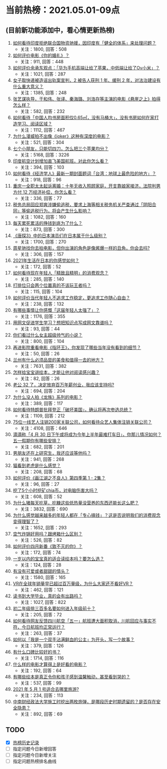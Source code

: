 # 当前热榜：2021.05.01-09点
## (目前新功能添加中，看心情更新热榜)
1. [如何看待印度拒绝联合国物资驰援，因印度有「健全的体系」来处理问题？](https://www.zhihu.com/question/457285008)
    * 关注：1800, 回答：508
2. [如何评价电影《你的婚礼》？](https://www.zhihu.com/question/437513111)
    * 关注：911, 回答：448
3. [如何评价余承东观点：「华为手机高端让给了苹果，中低端让给了Ov小米」？](https://www.zhihu.com/question/457258690)
    * 关注：1021, 回答：287
4. [女子取快递被造谣出轨案宣判，2 被告人获刑 1 年、缓刑 2 年，对法治建设有什么重大意义？](https://www.zhihu.com/question/457266748)
    * 关注：1385, 回答：248
5. [张艺谋执导，于和伟、张译、秦海璐、刘浩存等主演的电影《悬崖之上》拍得怎么样？](https://www.zhihu.com/question/398744121)
    * 关注：582, 回答：232
6. [如何看待「中国人均书房面积仅0.65㎡，没有马桶大」，没有书房如何在家打造学习、阅读区域？](https://www.zhihu.com/question/456014343)
    * 关注：1112, 回答：467
7. [为什么漫威拍不出像《joker》这种有深度的电影？](https://www.zhihu.com/question/456837407)
    * 关注：521, 回答：304
8. [七个小朋友，只能切四刀，怎么把三个苹果均分？](https://www.zhihu.com/question/297440538)
    * 关注：5168, 回答：3226
9. [印度航空计划增加直飞美国航班，对此你怎么看？](https://www.zhihu.com/question/457239121)
    * 关注：394, 回答：103
10. [如何看待《经济学人》最新一期封面题词「台湾：地球上最危险的地方」？](https://www.zhihu.com/question/457260755)
    * 关注：918, 回答：96
11. [重庆一全职太太起诉离婚：十年无收入照顾家庭，开支靠娘家接济，法院判男方付 12 万经济补偿，你怎么看？](https://www.zhihu.com/question/457146913)
    * 关注：336, 回答：77
12. [税务总局回应郑爽涉嫌偷逃税，要求上海等相关税务机关严查通过「阴阳合同」等偷逃税行为，将会产生什么影响？](https://www.zhihu.com/question/457264887)
    * 关注：1082, 回答：160
13. [每天累死累活的挣钱到底为了什么？](https://www.zhihu.com/question/456067816)
    * 关注：873, 回答：300
14. [《唐探3》中的日本演员们在日本属于什么级别？](https://www.zhihu.com/question/444896076)
    * 关注：1700, 回答：270
15. [周星驰找你去拍电影，但你出演的角色是像酱爆一样的丑角，你会去吗?](https://www.zhihu.com/question/453812398)
    * 关注：306, 回答：157
16. [2021年生活在日本的你感觉如何？](https://www.zhihu.com/question/455934810)
    * 关注：172, 回答：52
17. [如何看待现在年轻人「精致且精明」的消费观念？](https://www.zhihu.com/question/456810930)
    * 关注：285, 回答：140
18. [打排位只会两个位置真的不该玩王者吗？](https://www.zhihu.com/question/456889170)
    * 关注：115, 回答：104
19. [如何评价当代年轻人不追求工作稳定，更追求工作随心自由？](https://www.zhihu.com/question/456829719)
    * 关注：238, 回答：132
20. [有哪些事情让你感慨「这届年轻人太强了」？](https://www.zhihu.com/question/456812148)
    * 关注：1176, 回答：355
21. [用网文促进学生学习？想把知识点写成网文靠谱吗？](https://www.zhihu.com/question/457210288)
    * 关注：93, 回答：44
22. [你们看过什么女主超级帅气的小说？](https://www.zhihu.com/question/357030956)
    * 关注：800, 回答：104
23. [再进影院重看电影《指环王》，你发现了哪些当年没有看到的细节？](https://www.zhihu.com/question/454907122)
    * 关注：50, 回答：26
24. [兰州有什么必须品尝的美食和值得一去的地方？](https://www.zhihu.com/question/28085604)
    * 关注：7631, 回答：382
25. [怎样给宝宝讲绘本，才能让他对阅读感兴趣？](https://www.zhihu.com/question/345361073)
    * 关注：82, 回答：26
26. [老公 32 了，决定放弃百万年薪创业，我应该支持吗?](https://www.zhihu.com/question/447327404)
    * 关注：694, 回答：204
27. [为什么没人拍《龙族》系列的电影？](https://www.zhihu.com/question/448178834)
    * 关注：389, 回答：117
28. [如何看待特朗普批拜登正「破坏美国」，确认将再次参选总统？](https://www.zhihu.com/question/457256439)
    * 关注：1109, 回答：212
29. [75位一线艺人注销200家关联公司，如何看待众艺人集体注销关联公司？](https://www.zhihu.com/question/457181415)
    * 关注：4108, 回答：646
30. [滴滴称「4 月 30 日下午或将成为今年上半年最难打车日」，你那儿情况如何？五一假期你有哪些安排？](https://www.zhihu.com/question/457167453)
    * 关注：682, 回答：201
31. [男朋友还在上研究生，我还应该等他吗？](https://www.zhihu.com/question/455432407)
    * 关注：941, 回答：268
32. [猫看到老虎是什么感觉？](https://www.zhihu.com/question/455697352)
    * 关注：208, 回答：68
33. [如何评价《画江湖之不良人》第四季第 1 - 2集？](https://www.zhihu.com/question/456851431)
    * 关注：96, 回答：27
34. [挖了5个小时挖矿chia币，对电脑伤害大吗？](https://www.zhihu.com/question/454866562)
    * 关注：608, 回答：52
35. [为什么猪每天吃草，吃糠这些低热量没营养的东西还能长这么肥？](https://www.zhihu.com/question/450554480)
    * 关注：3832, 回答：690
36. [为什么感觉越来越多的年轻人都在「专心搞钱」？这是否说明我们的消费观念变得理智了？](https://www.zhihu.com/question/457140241)
    * 关注：1652, 回答：293
37. [空气炸锅好用吗？跟烤箱什么区别？](https://www.zhihu.com/question/291230420)
    * 关注：526, 回答：82
38. [如何评价四月新番《致不灭的你》？](https://www.zhihu.com/question/454515151)
    * 关注：172, 回答：74
39. [一岁以内的宝宝真的适合读绘本吗？要怎么选？](https://www.zhihu.com/question/456575498)
    * 关注：124, 回答：28
40. [有没有可爱或者甜甜的情头？](https://www.zhihu.com/question/391413854)
    * 关注：1580, 回答：165
41. [VR在全球年销量早已超过百万量级，为什么大家还不看好VR？](https://www.zhihu.com/question/455504976)
    * 关注：462, 回答：121
42. [读书到大学毕业，真的会有出路吗？](https://www.zhihu.com/question/452847044)
    * 关注：1027, 回答：822
43. [初二年级排三百多名要如何进入年级前十？](https://www.zhihu.com/question/447709781)
    * 关注：205, 回答：72
44. [如何看待网友反馈四川航空「五一」航班遭大面积取消，川航回应与事实不符，今日航班均正常运行？](https://www.zhihu.com/question/457234462)
    * 关注：263, 回答：37
45. [如何以「我是一个双手沾满鲜血的公主」为开头，写一个故事？](https://www.zhihu.com/question/442702619)
    * 关注：379, 回答：126
46. [有什么口碑比较好的书？](https://www.zhihu.com/question/441638696)
    * 关注：1714, 回答：116
47. [什么样的电影才算得上是好看的电影？](https://www.zhihu.com/question/437729822)
    * 关注：192, 回答：64
48. [有哪些绘本是真正令你和孩子感到温馨触动，甚至看到哭的？](https://www.zhihu.com/question/312239649)
    * 关注：537, 回答：99
49. [2021 年 5 月 1 号适合去哪里旅游?](https://www.zhihu.com/question/449104465)
    * 关注：234, 回答：113
50. [中南财经政法大学施工时挖出两枚炮弹，是哪段历史时期遗留的？是否存在安全隐患？](https://www.zhihu.com/question/457122815)
    * 关注：892, 回答：69
## TODO
* [x] [热榜历史记录](hot_history/AllHot.md)
* [ ] 指定问题今日新增回答
* [ ] 指定问题今日新增关注
* [ ] 指定问题热榜排名曲线
